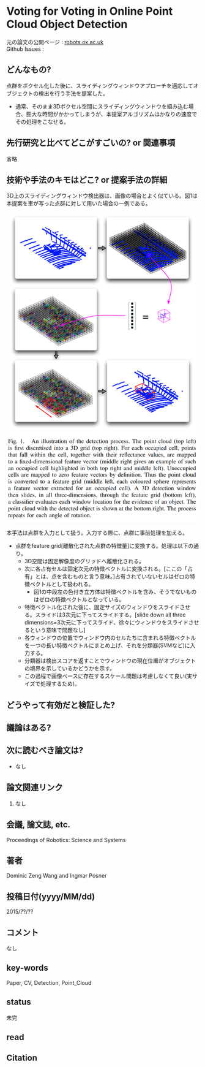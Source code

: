 # Voting for Voting in Online Point Cloud Object Detection

元の論文の公開ページ : [robots.ox.ac.uk](http://www.robots.ox.ac.uk/~mobile/Papers/2015RSS_wang.pdf)  
Github Issues : []()  

## どんなもの?
点群をボクセル化した後に、スライディングウィンドウアプローチを適応してオブジェクトの検出を行う手法を提案した。
- 通常、そのまま3Dボクセル空間にスライディングウィンドウを組み込む場合、膨大な時間がかかってしまうが、本提案アルゴリズムはかなりの速度でその処理をこなせる。

## 先行研究と比べてどこがすごいの? or 関連事項
省略

## 技術や手法のキモはどこ? or 提案手法の詳細
3D上のスライディングウィンドウ検出器は、画像の場合とよく似ている。図1は本提案を車が写った点群に対して用いた場合の一例である。

![fig1](img/VfViOPCOD/fig1.png)

本手法は点群を入力として扱う。入力する際に、点群に事前処理を加える。
- 点群をfeature grid[離散化された点群の特徴量]に変換する。処理は以下の通り。
    - 3D空間は固定解像度のグリッドへ離散化される。
    - 次に各占有セルは固定次元の特徴ベクトルに変換される。[ここの「占有」とは、点を含むものと言う意味。]占有されていないセルはゼロの特徴ベクトルとして扱われる。
        - 図1の中段左の色付き立方体は特徴ベクトルを含み、そうでないものはゼロの特徴ベクトルとなっている。
    - 特徴ベクトル化された後に、固定サイズのウィンドウをスライドさせる。スライドは3次元に下ってスライドする。[slide down all three dimensions=3次元に下ってスライド、徐々にウィンドウをスライドさせるという意味で問題なし]
    - 各ウィンドウの位置でウィンドウ内のセルたちに含まれる特徴ベクトルを一つの長い特徴ベクトルにまとめ上げ、それを分類器(SVMなど)に入力する。
    - 分類器は検出スコアを返すことでウィンドウの現在位置がオブジェクトの境界を示しているかどうかを示す。
    - この過程で画像ベースに存在するスケール問題は考慮しなくて良い(実サイズで処理するため)。


## どうやって有効だと検証した?

## 議論はある?

## 次に読むべき論文は?
- なし

## 論文関連リンク
1. なし

## 会議, 論文誌, etc.
Proceedings of Robotics: Science and Systems

## 著者
Dominic Zeng Wang and Ingmar Posner

## 投稿日付(yyyy/MM/dd)
2015/??/??

## コメント
なし

## key-words
Paper, CV, Detection, Point_Cloud

## status
未完

## read

## Citation

